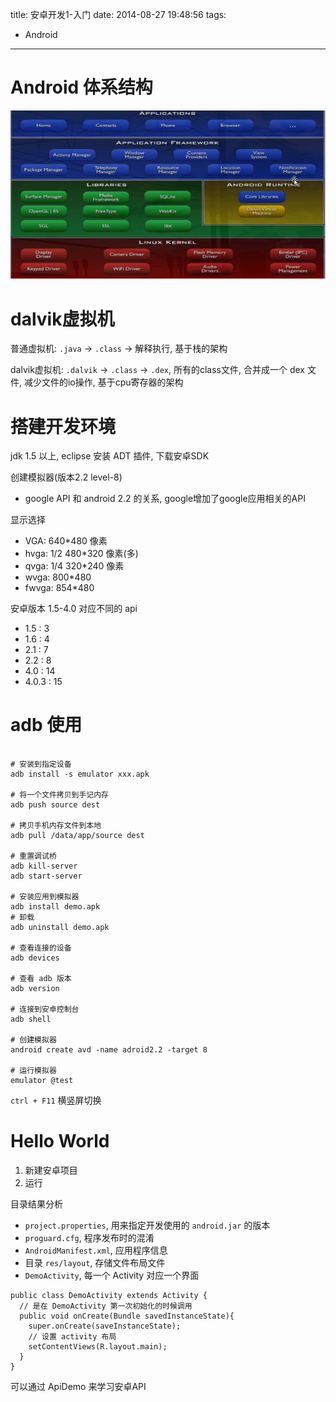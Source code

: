 title: 安卓开发1-入门
date: 2014-08-27 19:48:56
tags:
- Android
---

# Android 体系结构 #

![安卓体系结构](/img/android_arch.png)

# dalvik虚拟机 #

普通虚拟机: `.java` -> `.class` -> 解释执行, 基于栈的架构

dalvik虚拟机: `.dalvik` -> `.class` -> `.dex`,
所有的class文件, 合并成一个 dex 文件, 减少文件的io操作, 基于cpu寄存器的架构

# 搭建开发环境 #

jdk 1.5 以上, eclipse 安装 ADT 插件, 下载安卓SDK

创建模拟器(版本2.2 level-8)
* google API 和 android 2.2 的关系, google增加了google应用相关的API

显示选择
* VGA: 640*480 像素
* hvga: 1/2 480*320 像素(多)
* qvga: 1/4 320*240 像素
* wvga: 800*480
* fwvga: 854*480

安卓版本 1.5-4.0 对应不同的 api
* 1.5 : 3
* 1.6 : 4
* 2.1 : 7
* 2.2 : 8
* 4.0 : 14
* 4.0.3 : 15

# adb 使用 #

~~~~~~

# 安装到指定设备
adb install -s emulator xxx.apk

# 将一个文件拷贝到手记内存
adb push source dest

# 拷贝手机内存文件到本地
adb pull /data/app/source dest

# 重置调试桥
adb kill-server
adb start-server

# 安装应用到模拟器
adb install demo.apk
# 卸载
adb uninstall demo.apk

# 查看连接的设备
adb devices

# 查看 adb 版本
adb version

# 连接到安卓控制台
adb shell

# 创建模拟器
android create avd -name adroid2.2 -target 8

# 运行模拟器
emulator @test
~~~~~~

`ctrl + F11` 横竖屏切换

# Hello World #

1. 新建安卓项目
2. 运行

目录结果分析
* `project.properties`, 用来指定开发使用的 `android.jar` 的版本
* `proguard.cfg`, 程序发布时的混淆
* `AndroidManifest.xml`, 应用程序信息
* 目录 `res/layout`, 存储文件布局文件
* `DemoActivity`, 每一个 Activity 对应一个界面
~~~~~~
public class DemoActivity extends Activity {
  // 是在 DemoActivity 第一次初始化的时候调用
  public void onCreate(Bundle savedInstanceState){
    super.onCreate(saveInstanceState);
    // 设置 activity 布局
    setContentViews(R.layout.main);
  }
}
~~~~~~

可以通过 ApiDemo 来学习安卓API

